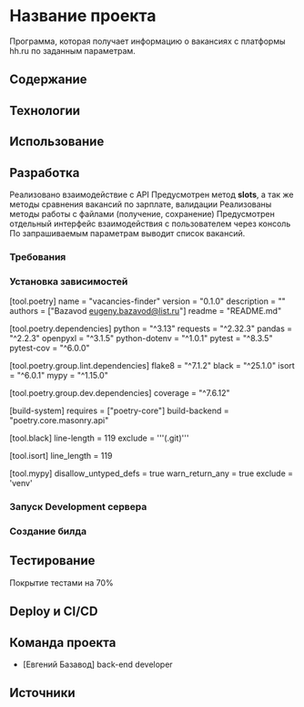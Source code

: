 # Название проекта
Программа, которая получает информацию о вакансиях с платформы hh.ru по
заданным параметрам.

## Содержание


## Технологии


## Использование


## Разработка
Реализовано взаимодействие с API
Предусмотрен метод __slots__, а так же методы сравнения вакансий по зарплате, валидации 
Реализованы методы работы с файлами (получение, сохранение)
Предусмотрен отдельный интерфейс взаимодействия с пользователем через консоль
По запрашиваемым параметрам выводит список вакансий.

### Требования


### Установка зависимостей
[tool.poetry]
name = "vacancies-finder"
version = "0.1.0"
description = ""
authors = ["Bazavod <eugeny.bazavod@list.ru>"]
readme = "README.md"

[tool.poetry.dependencies]
python = "^3.13"
requests = "^2.32.3"
pandas = "^2.2.3"
openpyxl = "^3.1.5"
python-dotenv = "^1.0.1"
pytest = "^8.3.5"
pytest-cov = "^6.0.0"


[tool.poetry.group.lint.dependencies]
flake8 = "^7.1.2"
black = "^25.1.0"
isort = "^6.0.1"
mypy = "^1.15.0"


[tool.poetry.group.dev.dependencies]
coverage = "^7.6.12"

[build-system]
requires = ["poetry-core"]
build-backend = "poetry.core.masonry.api"

[tool.black]
line-length = 119
exclude = '''(\.git)'''

[tool.isort]
line_length = 119

[tool.mypy]
disallow_untyped_defs = true
warn_return_any = true
exclude = 'venv'

### Запуск Development сервера


### Создание билда

## Тестирование
Покрытие тестами на 70%

## Deploy и CI/CD


## Команда проекта

- [Евгений Базавод]  back-end developer

## Источники
